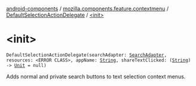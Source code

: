 [android-components](../../index.md) / [mozilla.components.feature.contextmenu](../index.md) / [DefaultSelectionActionDelegate](index.md) / [&lt;init&gt;](./-init-.md)

# &lt;init&gt;

`DefaultSelectionActionDelegate(searchAdapter: `[`SearchAdapter`](../../mozilla.components.feature.search/-search-adapter/index.md)`, resources: <ERROR CLASS>, appName: `[`String`](https://kotlinlang.org/api/latest/jvm/stdlib/kotlin/-string/index.html)`, shareTextClicked: (`[`String`](https://kotlinlang.org/api/latest/jvm/stdlib/kotlin/-string/index.html)`) -> `[`Unit`](https://kotlinlang.org/api/latest/jvm/stdlib/kotlin/-unit/index.html)` = null)`

Adds normal and private search buttons to text selection context menus.

